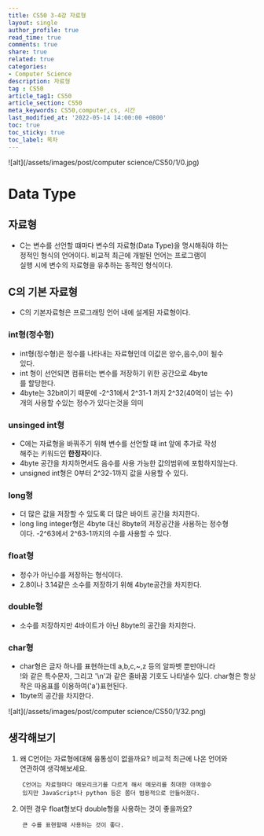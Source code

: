 ```yaml
---
title: CS50 3-4강 자료형
layout: single
author_profile: true
read_time: true
comments: true
share: true
related: true
categories:
- Computer Science
description: 자료형
tag : CS50
article_tag1: CS50
article_section: CS50
meta_keywords: CS50,computer,cs, 시간
last_modified_at: '2022-05-14 14:00:00 +0800'
toc: true
toc_sticky: true
toc_label: 목차
---
```



![alt](/assets/images/post/computer science/CS50/1/0.jpg)

Data Type
======

## 자료형

* C는 변수를 선언할 떄마다 변수의 자료형(Data Type)을 명시해줘야 하는  
  정적인 형식의 언어이다. 비교적 최근에 개발된 언어는 프로그램이  
  실행 시에 변수의 자료형을 유추하는 동적인 형식이다.

## C의 기본 자료형

* C의 기본자료형은 프로그래밍 언어 내에 설계된 자료형이다.  

### int형(정수형)

* int형(정수형)은 정수를 나타내는 자료형인데 이값은 양수,음수,0이 될수  
  있다. 
* int 형이 선언되면 컴퓨터는 변수를 저장하기 위한 공간으로 4byte  
  를 할당한다. 
* 4byte는 32bit이기 때문에 -2^31에서 2^31-1 까지 2^32(40억이 넘는 수)  
개의 사용할 수있는 정수가 있다는것을 의미

### unsinged int형

* C에는 자료형을 바꿔주기 위해 변수를 선언할 떄 int 앞에 추가로 작성  
  해주는 키워드인 **한정자**이다.
* 4byte 공간을 차지하면서도 음수를 사용 가능한 값의범위에 포함하지않는다.
* unsigned int형은 0부터 2^32-1까지 값을 사용할 수 있다.

### long형

* 더 많은 값을 저장할 수 있도록 더 많은 바이트 공간을 차지한다.
* long ling integer형은 4byte 대신 8byte의 저장공간을 사용하는 정수형  
  이다. -2^63에서 2^63-1까지의 수를 사용할 수 있다.

### float형

* 정수가 아닌수를 저장하는 형식이다.
* 2.8이나 3.14같은 소수를 저장하기 위해 4byte공간을 차지한다.

### double형

* 소수를 저장하지만 4바이트가 아닌 8byte의 공간을 차지한다.

### char형

* char형은 글자 하나를 표현하는데 a,b,c,~,z 등의 알파벳 뿐만아니라  
  !와 같은 특수문자, 그리고 '\n'과 같은 줄바꿈 기호도 나타낼수 있다. 
  char형은 항상 작은 따옴표를 이용하여('a')표현된다. 
* 1byte의 공간을 차지한다.

![alt](/assets/images/post/computer science/CS50/1/32.png)

## 생각해보기

1. 왜 C언어는 자료형에대해 융통성이 없을까요? 비교적 최근에 나온 언어와  
   연관하여 생각해보세요.

```
    C언어는 자료형마다 메모리크기를 다르게 해서 메모리를 최대한 아껴쓸수
    있지만 JavaScript나 python 등은 쫌더 범용적으로 만들어졌다. 
```

2. 어떤 경우 float형보다 double형을 사용하는 것이 좋을까요?

```
    큰 수를 표현할때 사용하는 것이 좋다. 
```
